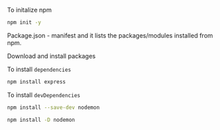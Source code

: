 To initalize npm

```bash
npm init -y
```



Package.json - manifest and it lists the packages/modules installed from npm.



Download and install packages





To install `dependencies`

```bash
npm install express
```



To install `devDependencies`

```bash
npm install --save-dev nodemon
```

```bash
npm install -D nodemon
```





